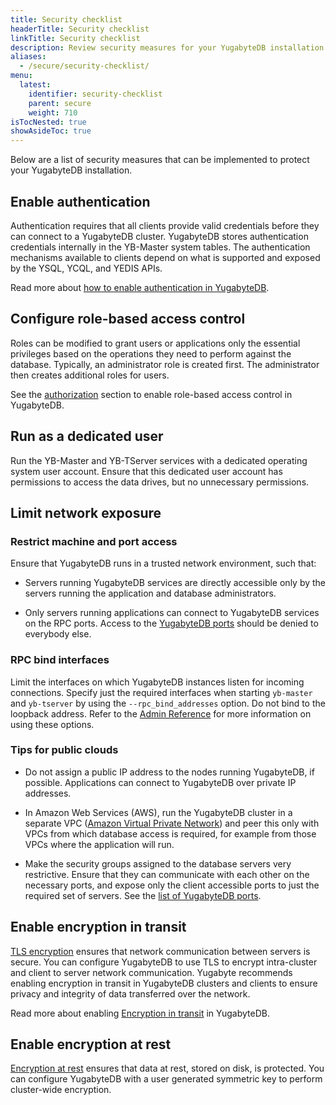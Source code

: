 ```yaml
---
title: Security checklist
headerTitle: Security checklist
linkTitle: Security checklist
description: Review security measures for your YugabyteDB installation.
aliases:
  - /secure/security-checklist/
menu:
  latest:
    identifier: security-checklist
    parent: secure
    weight: 710
isTocNested: true
showAsideToc: true
---
```


Below are a list of security measures that can be implemented to protect your YugabyteDB installation.

## Enable authentication

Authentication requires that all clients provide valid credentials before they can connect to a YugabyteDB cluster. YugabyteDB stores authentication credentials internally in the YB-Master system tables. The authentication mechanisms available to clients depend on what is supported and exposed by the YSQL, YCQL, and YEDIS APIs.

Read more about [how to enable authentication in YugabyteDB](../authentication).

## Configure role-based access control

Roles can be modified to grant users or applications only the essential privileges based on the operations they need to perform against the database. Typically, an administrator role is created first. The administrator then creates additional roles for users.

See the [authorization](../authorization) section to enable role-based access control in YugabyteDB.

## Run as a dedicated user

Run the YB-Master and YB-TServer services with a dedicated operating system user account. Ensure that this dedicated user account has permissions to access the data drives, but no unnecessary permissions.

## Limit network exposure

### Restrict machine and port access

Ensure that YugabyteDB runs in a trusted network environment, such that:

* Servers running YugabyteDB services are directly accessible only by the servers running the application and database administrators.

* Only servers running applications can connect to YugabyteDB services on the RPC ports. Access to the [YugabyteDB ports](../../deploy/checklist/#default-ports-reference) should be denied to everybody else.

### RPC bind interfaces

Limit the interfaces on which YugabyteDB instances listen for incoming connections. Specify just the required interfaces when starting `yb-master` and `yb-tserver` by using the `--rpc_bind_addresses` option. Do not bind to the loopback address. Refer to the [Admin Reference](../../reference/configuration/yb-tserver/) for more information on using these options.

### Tips for public clouds

* Do not assign a public IP address to the nodes running YugabyteDB, if possible. Applications can connect to YugabyteDB over private IP addresses.

* In Amazon Web Services (AWS), run the YugabyteDB cluster in a separate VPC ([Amazon Virtual Private Network](https://docs.aws.amazon.com/vpc/latest/userguide/what-is-amazon-vpc.html)) and peer this only with VPCs from which database access is required, for example from those VPCs where the application will run.

* Make the security groups assigned to the database servers very restrictive. Ensure that they can communicate with each other on the necessary ports, and expose only the client accessible ports to just the required set of servers. See the [list of YugabyteDB ports](../../deploy/checklist/#default-ports-reference).

## Enable encryption in transit

[TLS encryption](https://en.wikipedia.org/wiki/Transport_Layer_Security) ensures that network communication between servers is secure. You can configure YugabyteDB to use TLS to encrypt intra-cluster and client to server network communication. Yugabyte recommends enabling encryption in transit in YugabyteDB clusters and clients to ensure privacy and integrity of data transferred over the network.

Read more about enabling [Encryption in transit](../tls-encryption) in YugabyteDB.

## Enable encryption at rest

[Encryption at rest](https://en.wikipedia.org/wiki/Data_at_rest#Encryption) ensures that data
at rest, stored on disk, is protected. You can configure YugabyteDB with a user generated symmetric key to
perform cluster-wide encryption.
